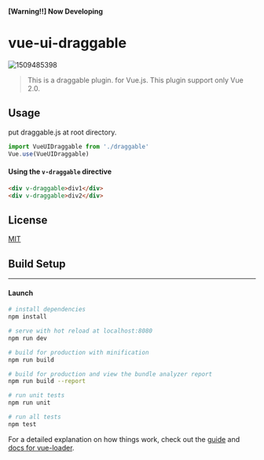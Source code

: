 **[Warning!!] Now Developing**

# vue-ui-draggable

![1509485398](https://user-images.githubusercontent.com/7540536/32250263-1c91295c-becf-11e7-872e-d88bf36347f2.gif)


> This is a draggable plugin. for Vue.js. This plugin support only Vue 2.0.

## Usage

put draggable.js at root directory.

```main.js
import VueUIDraggable from './draggable'
Vue.use(VueUIDraggable)
```

#### Using the `v-draggable` directive

``` html
<div v-draggable>div1</div>
<div v-draggable>div2</div>
```

## License

[MIT](http://opensource.org/licenses/MIT)
## Build Setup

---

#### Launch

``` bash
# install dependencies
npm install

# serve with hot reload at localhost:8080
npm run dev

# build for production with minification
npm run build

# build for production and view the bundle analyzer report
npm run build --report

# run unit tests
npm run unit

# run all tests
npm test
```

For a detailed explanation on how things work, check out the [guide](http://vuejs-templates.github.io/webpack/) and [docs for vue-loader](http://vuejs.github.io/vue-loader).
